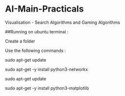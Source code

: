 # AI-Main-Practicals
Visualisation - Search Algorithms and Gaming Algorithms

##Running on ubuntu terminal : 

Create a folder

Use the following commands : 

sudo apt-get update

sudo apt-get -y install python3-networkx

sudo apt-get update

sudo apt-get -y install python3-matplotlib



